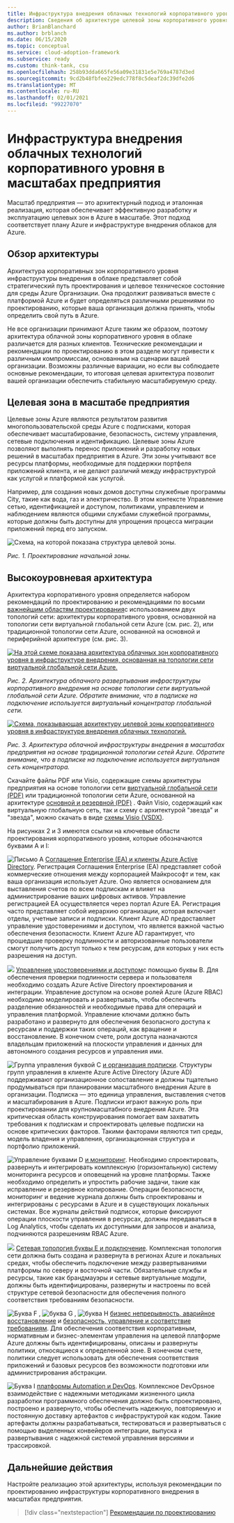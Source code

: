 ```yaml
---
title: Инфраструктура внедрения облачных технологий корпоративного уровня в масштабах предприятия
description: Сведения об архитектуре целевой зоны корпоративного уровня в инфраструктуре внедрения облачных технологий для Azure.
author: BrianBlanchard
ms.author: brblanch
ms.date: 06/15/2020
ms.topic: conceptual
ms.service: cloud-adoption-framework
ms.subservice: ready
ms.custom: think-tank, csu
ms.openlocfilehash: 258b93dda665fe56a09e31831e5e769a4787d3ed
ms.sourcegitcommit: 9cd2b48fbfee229edc778f8c5deaf2dc39dfe2d6
ms.translationtype: MT
ms.contentlocale: ru-RU
ms.lasthandoff: 02/01/2021
ms.locfileid: "99227070"
---
```

# <a name="cloud-adoption-framework-enterprise-scale-landing-zone-architecture"></a>Инфраструктура внедрения облачных технологий корпоративного уровня в масштабах предприятия

Масштаб предприятия — это архитектурный подход и эталонная реализация, которая обеспечивает эффективную разработку и эксплуатацию целевых зон в Azure в масштабе. Этот подход соответствует плану Azure и инфраструктуре внедрения облаков для Azure.

## <a name="architecture-overview"></a>Обзор архитектуры

Архитектура корпоративных зон корпоративного уровня инфраструктуры внедрения в облаке представляет собой стратегический путь проектирования и целевое техническое состояние для среды Azure Организации. Она продолжит развиваться вместе с платформой Azure и будет определяться различными решениями по проектированию, которые ваша организация должна принять, чтобы определить свой путь в Azure.

Не все организации принимают Azure таким же образом, поэтому архитектура облачной зоны корпоративного уровня в облаке различается для разных клиентов. Технические рекомендации и рекомендации по проектированию в этом разделе могут привести к различным компромиссам, основанным на сценарии вашей организации. Возможны различные вариации, но если вы соблюдаете основные рекомендации, то итоговая целевая архитектура позволит вашей организации обеспечить стабильную масштабируемую среду.

## <a name="landing-zone-in-enterprise-scale"></a>Целевая зона в масштабе предприятия

Целевые зоны Azure являются результатом развития многопользовательской среды Azure с подписками, которая обеспечивает масштабирование, безопасность, систему управления, сетевые подключения и идентификацию. Целевые зоны Azure позволяют выполнять перенос приложений и разработку новых решений в масштабах предприятия в Azure. Эти зоны учитывают все ресурсы платформы, необходимые для поддержки портфеля приложений клиента, и не делают различий между инфраструктурой как услугой и платформой как услугой.

Например, для создания новых домов доступны служебные программы City, такие как вода, газ и электричество. В этом контексте Управление сетью, идентификацией и доступом, политиками, управлением и наблюдением являются общими службами служебной программы, которые должны быть доступны для упрощения процесса миграции приложений перед его запуском.

![Схема, на которой показана структура целевой зоны.](./media/lz-design.png)

_Рис. 1. Проектирование начальной зоны._

## <a name="high-level-architecture"></a>Высокоуровневая архитектура

Архитектура корпоративного уровня определяется набором рекомендаций по проектированию и рекомендациями по восьми [важнейшим областям проектирования](./design-guidelines.md)с использованием двух топологий сети: архитектуры корпоративного уровня, основанной на топологии сети виртуальной глобальной сети Azure (см. рис. 2), или традиционной топологии сети Azure, основанной на основной и периферийной архитектуре (см. рис. 3).

[![На этой схеме показана архитектура облачных зон корпоративного уровня в инфраструктуре внедрения, основанная на топологии сети виртуальной глобальной сети Azure.](./media/ns-arch-inline.png)](./media/ns-arch-expanded.png#lightbox)

_Рис. 2. Архитектура облачного развертывания инфраструктуры корпоративного внедрения на основе топологии сети виртуальной глобальной сети Azure. Обратите внимание, что в подписке на подключение используется виртуальный концентратор глобальной сети._

[![Схема, показывающая архитектуру целевой зоны корпоративного уровня в инфраструктуре внедрения облачных технологий.](./media/ns-arch-cust-inline.png)](./media/ns-arch-cust-expanded.png#lightbox)

_Рис. 3. Архитектура облачной инфраструктуры внедрения в масштабах предприятия на основе традиционной топологии сетей Azure. Обратите внимание, что в подписке на подключение используется виртуальная сеть концентратора._

Скачайте файлы PDF или Visio, содержащие схемы архитектуры предприятия на основе топологии сети [виртуальной глобальной сети (PDF)](https://raw.githubusercontent.com/microsoft/CloudAdoptionFramework/master/ready/enterprise-scale-architecture.pdf) или традиционной топологии сети Azure, основанной на архитектуре [основной и резервной (PDF)](https://github.com/microsoft/CloudAdoptionFramework/raw/master/ready/enterprise-scale-architecture-cust.pdf) . Файл Visio, содержащий как виртуальную глобальную сеть, так и схему с архитектурой "звезда" и "звезда", можно скачать в виде [схемы Visio (VSDX)](https://github.com/microsoft/CloudAdoptionFramework/raw/master/ready/enterprise-scale-architecture.vsdx).

На рисунках 2 и 3 имеются ссылки на ключевые области проектирования корпоративного уровня, которые обозначаются буквами A и I:

![Письмо A ](./media/a.png) [Соглашение Enterprise (EA) и клиенты Azure Active Directory](./enterprise-enrollment-and-azure-ad-tenants.md). Регистрация Соглашения Enterprise (EA) представляет собой коммерческие отношения между корпорацией Майкрософт и тем, как ваша организация использует Azure. Оно является основанием для выставления счетов по всем подпискам и влияет на администрирование ваших цифровых активов. Управление регистрацией EA осуществляется через портал Azure EA. Регистрация часто представляет собой иерархию организации, которая включает отделы, учетные записи и подписки. Клиент Azure AD предоставляет управление удостоверениями и доступом, что является важной частью обеспечения безопасности. Клиент Azure AD гарантирует, что прошедшие проверку подлинности и авторизованные пользователи смогут получить доступ только к тем ресурсам, для которых у них есть разрешения на доступ.

![](./media/b.png) [Управление удостоверениями и доступом](./identity-and-access-management.md)с помощью буквы B. Для обеспечения проверки подлинности сервера и пользователя необходимо создать Azure Active Directory проектирования и интеграции. Управление доступом на основе ролей Azure (Azure RBAC) необходимо моделировать и развертывать, чтобы обеспечить разделение обязанностей и необходимые права для операций и управления платформой. Управление ключами должно быть разработано и развернуто для обеспечения безопасного доступа к ресурсам и поддержки таких операций, как вращение и восстановление. В конечном счете, роли доступа назначаются владельцам приложений на плоскости управления и данных для автономного создания ресурсов и управления ими.

![Группа управления буквой C ](./media/c.png) [и организация подписки](./management-group-and-subscription-organization.md). Структуры групп управления в клиенте Azure Active Directory (Azure AD) поддерживают организационное сопоставление и должны тщательно продумываться при планировании масштабного внедрения Azure в организации. Подписка — это единица управления, выставления счетов и масштабирования в Azure. Подписки играют важную роль при проектировании для крупномасштабного внедрения Azure. Эта критическая область конструирования помогает вам захватить требования к подпискам и спроектировать целевые подписки на основе критических факторов. Такими факторами являются тип среды, модель владения и управления, организационная структура и портфолио приложений.

![Управление буквами D ](./media/d.png) [и мониторинг](./management-and-monitoring.md). Необходимо спроектировать, развернуть и интегрировать комплексную (горизонтальную) систему мониторинга ресурсов и оповещений на уровне платформы. Также необходимо определить и упростить рабочие задачи, такие как исправление и резервное копирование. Операции безопасности, мониторинг и ведение журнала должны быть спроектированы и интегрированы с ресурсами в Azure и в существующих локальных системах. Все журналы действий подписок, которые фиксируют операции плоскости управления в ресурсах, должны передаваться в Log Analytics, чтобы сделать их доступными для запросов и анализа, подчиняются разрешениям RBAC Azure.

![](./media/e.png) [Сетевая топология буквы E и подключение](./network-topology-and-connectivity.md). Комплексная топология сети должна быть создана и развернута в регионах Azure и локальных средах, чтобы обеспечить подключение между развертываниями платформы по северу и восточной части. Обязательные службы и ресурсы, такие как брандмауэры и сетевые виртуальные модули, должны быть идентифицированы, развернуты и настроены по всей структуре сетевой безопасности для обеспечения полного соответствия требованиям безопасности.

![Буква F ](./media/f.png) , ![ буква G ](./media/g.png) , ![ буква H ](./media/h.png) [бизнес непрерывность, аварийное восстановление](./business-continuity-and-disaster-recovery.md) и [безопасность, управление и соответствие требованиям](./security-governance-and-compliance.md). Для обеспечения соответствия корпоративным, нормативным и бизнес-элементам управления на целевой платформе Azure должны быть идентифицированы, описаны и развернуты политики, относящиеся к определенной зоне. В конечном счете, политики следует использовать для обеспечения соответствия приложений и базовых ресурсов без возможности подготовки или администрирования абстракции.

![Буква I ](./media/i.png) [платформы Automation и DevOps](./platform-automation-and-devops.md). Комплексное DevOpsное взаимодействие с надежными методиками жизненного цикла разработки программного обеспечения должно быть спроектировано, построено и развернуто, чтобы обеспечить надежную, повторяемую и постоянную доставку артефактов с инфраструктурой как кодом. Такие артефакты должны разрабатываться, тестироваться и развертываться с помощью выделенных конвейеров интеграции, выпуска и развертывания с надежной системой управления версиями и трассировкой.

## <a name="next-steps"></a>Дальнейшие действия

Настройте реализацию этой архитектуры, используя рекомендации по проектированию инфраструктуры корпоративного внедрения в масштабах предприятия.

> [!div class="nextstepaction"]
> [Рекомендации по проектированию](./design-guidelines.md)
